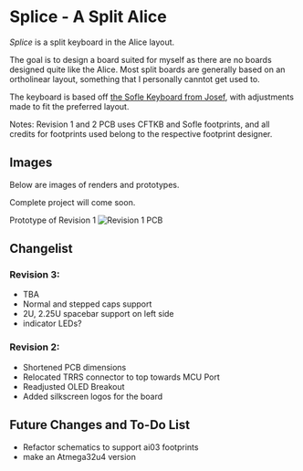 # Splice - A Split Alice

*Splice* is a split keyboard in the Alice layout. 

The goal is to design a board suited for myself as there are no boards designed quite like the Alice. Most split boards are generally based on an ortholinear layout, something that I personally canntot get used to. 

The keyboard is based off [the Sofle Keyboard from Josef](https://github.com/josefadamcik/SofleKeyboard), with adjustments made to fit the preferred layout. 

Notes: Revision 1 and 2 PCB uses CFTKB and Sofle footprints, and all credits for footprints used belong to the respective footprint designer. 


## Images

Below are images of renders and prototypes. 

Complete project will come soon. 

Prototype of Revision 1
![Revision 1 PCB](/doc/revision-1-complete-board.jpg)


## Changelist

### Revision 3:
- TBA
- Normal and stepped caps support
- 2U, 2.25U spacebar support on left side
- indicator LEDs?

### Revision 2: 
- Shortened PCB dimensions 
- Relocated TRRS connector to top towards MCU Port
- Readjusted OLED Breakout 
- Added silkscreen logos for the board

## Future Changes and To-Do List
- Refactor schematics to support ai03 footprints
- make an Atmega32u4 version